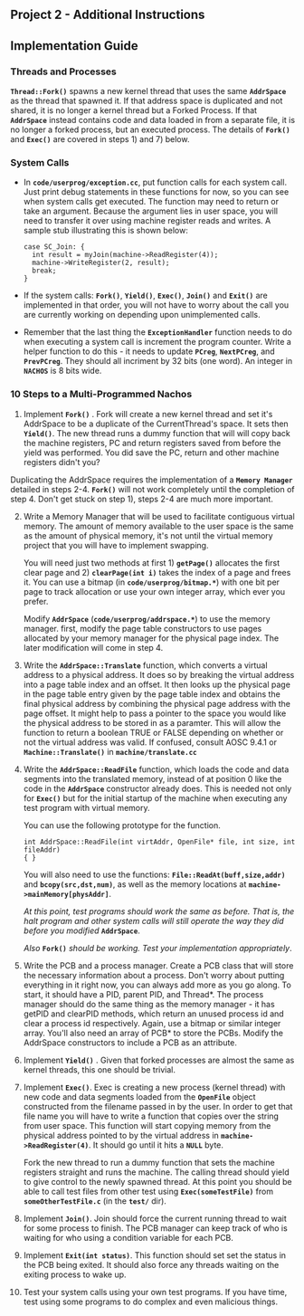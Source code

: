 ## Project 2 - Additional Instructions

## Implementation Guide

### Threads and Processes

**`Thread::Fork()`** spawns a new kernel thread that uses the same **`AddrSpace`** as the thread that spawned it. If that address space is duplicated and not shared, it is no longer a kernel thread but a Forked Process. If that **`AddrSpace`** instead contains code and data loaded in from a separate file, it is no longer a forked process, but an executed process. The details of **`Fork()`** and **`Exec()`** are covered in steps 1) and 7) below.

### System Calls

* In **`code/userprog/exception.cc`**, put function calls for each system call. Just print debug statements in these functions for now, so you can see when system calls get executed. The function may need to return or take an argument. Because the argument lies in user space, you will need to transfer it over using machine register reads and writes. A sample stub illustrating this is shown below:

  ```
  case SC_Join: {
  	int result = myJoin(machine->ReadRegister(4));
  	machine->WriteRegister(2, result);
  	break;
  }
  ```

* If the system calls: **`Fork()`**, **`Yield()`**, **`Exec()`**, **`Join()`** and **`Exit()`** are implemented in that order, you will not have to worry about the call you are currently working on depending upon unimplemented calls.

* Remember that the last thing the **`ExceptionHandler`** function needs to do when executing a system call is increment the program counter. Write a helper function to do this - it needs to update **`PCreg`**, **`NextPCreg`**, and **`PrevPCreg`**. They should all incriment by 32 bits (one word). An integer in **`NACHOS`** is 8 bits wide.

### 10 Steps to a Multi-Programmed Nachos

1. Implement **`Fork()`** . Fork will create a new kernel thread and set it's AddrSpace to be a duplicate of the CurrentThread's space. It sets then **`Yield()`**. The new thread runs a dummy function that will will copy back the machine registers, PC and return registers saved from before the yield was performed. You did save the PC, return and other machine registers didn't you?  
   
Duplicating the AddrSpace requires the implementation of a **`Memory Manager`** detailed in steps 2-4. **`Fork()`** will not work completely until the completion of step 4. Don't get stuck on step 1), steps 2-4 are much more important.
   
2. Write a Memory Manager that will be used to facilitate contiguous virtual memory. The amount of memory available to the user space is the same as the amount of physical memory, it's not until the virtual memory project that you will have to implement swapping.  

   You will need just two methods at first 1) **`getPage()`** allocates the first clear page and 2) **`clearPage(int i)`** takes the index of a page and frees it. You can use a bitmap (in **`code/userprog/bitmap.*`**) with one bit per page to track allocation or use your own integer array, which ever you prefer. 

   Modify **`AddrSpace`** (**`code/userprog/addrspace.*`**) to use the memory manager. first, modify the page table constructors to use pages allocated by your memory manager for the physical page index. The later modification will come in step 4.

3. Write the **`AddrSpace::Translate`** function, which converts a virtual address to a physical address. It does so by breaking the virtual address into a page table index and an offset. It then looks up the physical page in the page table entry given by the page table index and obtains the final physical address by combining the physical page address with the page offset. It might help to pass a pointer to the space you would like the physical address to be stored in as a paramter. This will allow the function to return a boolean TRUE or FALSE depending on whether or not the virtual address was valid. If confused, consult AOSC 9.4.1 or **`Machine::Translate()`** in **`machine/translate.cc`**

4. Write the **`AddrSpace::ReadFile`** function, which loads the code and data segments into the translated memory, instead of at position 0 like the code in the **`AddrSpace`** constructor already does. This is needed not only for **`Exec()`** but for the initial startup of the machine when executing any test program with virtual memory.

   You can use the following prototype for the function.

   ```
   int AddrSpace::ReadFile(int virtAddr, OpenFile* file, int size, int fileAddr) 
   { }
   ```

   You will also need to use the functions: **`File::ReadAt(buff,size,addr)`** and **`bcopy(src,dst,num)`**, as well as the memory locations at **`machine->mainMemory[physAddr]`**. 

   *At this point, test programs should work the same as before. That is, the halt program and other system calls will still operate the way they did before you modified* **`AddrSpace`**. 

   *Also* **`Fork()`** *should be working. Test your implementation appropriately*.

5. Write the PCB and a process manager. Create a PCB class that will store the necessary information about a process. Don't worry about putting everything in it right now, you can always add more as you go along. To start, it should have a PID, parent PID, and Thread*. The process manager should do the same thing as the memory manager - it has getPID and clearPID methods, which return an unused process id and clear a process id respectively. Again, use a bitmap or similar integer array. You'll also need an array of PCB* to store the PCBs. Modify the AddrSpace constructors to include a PCB as an attribute.

6. Implement **`Yield()`** . Given that forked processes are almost the same as kernel threads, this one should be trivial.

7. Implement **`Exec()`**. Exec is creating a new process (kernel thread) with new code and data segments loaded from the **`OpenFile`** object constructed from the filename passed in by the user. In order to get that file name you will have to write a function that copies over the string from user space. This function will start copying memory from the physical address pointed to by the virtual address in **`machine->ReadRegister(4)`**. It should go until it hits a **`NULL`** byte. 

   Fork the new thread to run a dummy function that sets the machine registers straight and runs the machine. The calling thread should yield to give control to the newly spawned thread. At this point you should be able to call test files from other test using **`Exec(someTestFile)`** from **`someOtherTestFile.c`** (in the **`test/`** dir).

8. Implement **`Join()`**. Join should force the current running thread to wait for some process to finish. The PCB manager can keep track of who is waiting for who using a condition variable for each PCB.

9. Implement **`Exit(int status)`**. This function should set set the status in the PCB being exited. It should also force any threads waiting on the exiting process to wake up.

10. Test your system calls using your own test programs. If you have time, test using some programs to do complex and even malicious things.













